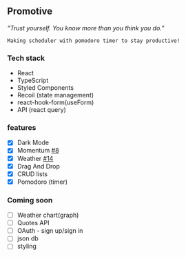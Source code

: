 ## Promotive

_“Trust yourself. You know more than
you think you do.”_

`Making scheduler with pomodoro timer to stay productive!`

### Tech stack

- React
- TypeScript
- Styled Components
- Recoil (state management)
- react-hook-form(useForm)
- API (react query)

### features

- [x] Dark Mode
- [x] Momentum [#8](https://github.com/devfrankkim/Promotive/issues/8)
- [x] Weather [#14](https://github.com/devfrankkim/Promotive/issues/14)
- [x] Drag And Drop
- [x] CRUD lists
- [x] Pomodoro (timer)

### Coming soon

- [ ] Weather chart(graph)
- [ ] Quotes API
- [ ] OAuth - sign up/sign in
- [ ] json db
- [ ] styling
